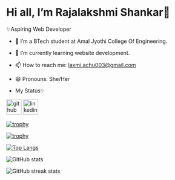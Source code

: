 # Hi all, I’m Rajalakshmi Shankar👋

✨Aspiring Web Developer

- 👀 I’m a BTech student at Amal Jyothi College Of Engineering.
- 🌱 I’m currently learning website development.
- 📫 How to reach me: laxmi.achu003@gmail.com
- 😄 Pronouns: She/Her

- My Status✨

  
[<img src='https://cdn.jsdelivr.net/npm/simple-icons@3.0.1/icons/github.svg' alt='github' height='40'>](https://github.com/RajalakshmiShankar)
[<img src='https://cdn.jsdelivr.net/npm/simple-icons@3.0.1/icons/linkedin.svg' alt='linkedin' height='40'>](https://www.linkedin.com/in/rajalakshmi-shankar-3390b22b9/) 

[![trophy](https://github-profile-trophy.vercel.app/?username=NeilSenEasow)](https://github.com/ryo-ma/github-profile-trophy)

[![trophy](https://github-profile-trophy.vercel.app/?username=RajalakshmiShankar)](https://github.com/ryo-ma/github-profile-trophy)

[![Top Langs](https://github-readme-stats.vercel.app/api/top-langs/?username=RajalakshmiShankar)](https://github.com/anuraghazra/github-readme-stats)

![GitHub stats](https://github-readme-stats.vercel.app/api?username=RajalakshmiShankar&show_icons=true)  

![GitHub streak stats](https://streak-stats.demolab.com/?user=RajalakshmiShankar)  

<!---
RajalakshmiShankar/RajalakshmiShankar is a ✨ special ✨ repository because its `README.md` (this file) appears on your GitHub profile.
You can click the Preview link to take a look at your changes.
--->
